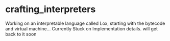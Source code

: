 # crafting_interpreters

<p> Working on an interpretable language called Lox, starting with the bytecode and virtual machine... Currently Stuck on Implementation details.
    will get back to it soon</p>
